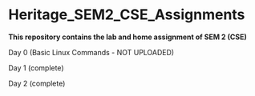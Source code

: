 # Heritage_SEM2_CSE_Assignments

**This repository contains the lab and home assignment of SEM 2 (CSE)**

Day 0 (Basic Linux Commands - NOT UPLOADED)

Day 1 (complete)

Day 2 (complete)
